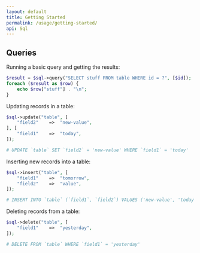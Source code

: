 ```yaml
---
layout: default
title: Getting Started
permalink: /usage/getting-started/
api: Sql
---
```


## Queries

Running a basic query and getting the results:

~~~php
$result = $sql->query("SELECT stuff FROM table WHERE id = ?", [$id]);
foreach ($result as $row) {
    echo $row["stuff"] . "\n";
}
~~~

Updating records in a table:

~~~php
$sql->update("table", [
    "field2"    =>  "new-value",
], [
    "field1"    =>  "today",
]);

# UPDATE `table` SET `field2` = 'new-value' WHERE `field1` = 'today'
~~~

Inserting new records into a table:

~~~php
$sql->insert("table", [
    "field1"    =>  "tomorrow",
    "field2"    =>  "value",
]);

# INSERT INTO `table` (`field1`, `field2`) VALUES ('new-value', 'today')
~~~

Deleting records from a table:

~~~php
$sql->delete("table", [
    "field1"    =>  "yesterday",
]);

# DELETE FROM `table` WHERE `field1` = 'yesterday'
~~~
